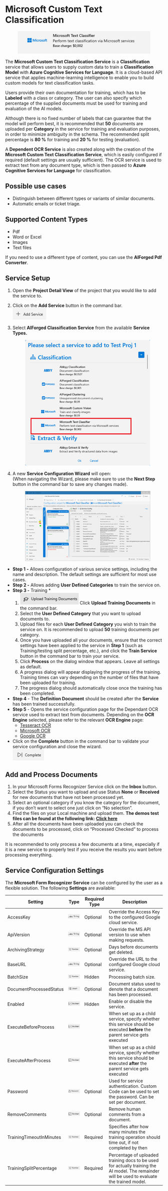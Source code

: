 # Microsoft Custom Text Classification

<figure><img src="../../.gitbook/assets/image (7) (3).png" alt=""><figcaption></figcaption></figure>

The **Microsoft Custom Text Classification Service** is a **Classification** service that allows users to supply custom data to train a **Classification Model** with **Azure Cognitive Services for Language**. It is a cloud-based API service that applies machine-learning intelligence to enable you to build custom models for text classification tasks.

Users provide their own documentation for training, which has to be **Labeled** with a class or category. The user can also specify which percentage of the supplied documents must be used for training and evaluation of the AI models.

Although there is no fixed number of labels that can guarantee that the model will perform best, it is recommended that **50** documents are uploaded per **Category** in the service for training and evaluation purposes, in order to minimize ambiguity in the schema. The recommended split percentage is **80 %** for training and **20 %** for testing (evaluation).

A **Dependent OCR Service** is also created along with the creation of the **Microsoft Custom Text Classification Service**, which is easily configured if required (default settings are usually sufficient). The OCR service is used to extract text from any document type, which is then passed to **Azure Cognitive Services for Language** for classification.

## Possible use cases

* Distinguish between different types or variants of similar documents.
* Automatic emails or ticket triage.

## Supported Content Types

* Pdf
* Word or Excel
* Images
* Text files

If you need to use a different type of content, you can use the **AIForged Pdf Converter**.

## Service Setup

1. Open the **Project Detail View** of the project that you would like to add the service to.
2. Click on the **Add Service** button in the command bar.\
   ![](<../../.gitbook/assets/image (82) (2).png>)
3.  Select **AIForged Classification Service** from the available **Service Types.**

    <figure><img src="../../.gitbook/assets/image (8) (3).png" alt=""><figcaption></figcaption></figure>
4.  A new **Service Configuration Wizard** will open:\
    (When navigating the Wizard, please make sure to use the **Next Step** button in the command bar to save any changes made).

    <figure><img src="../../.gitbook/assets/image (3) (1).png" alt=""><figcaption></figcaption></figure>

* **Step 1** **-** Allows configuration of various service settings, including the name and description. The default settings are sufficient for most use cases.
* **Step 2 -** Allows adding **User Defined Categories** to train the service on.
* **Step 3 -** Training \*
  1. ![](<../../.gitbook/assets/33 (1) (2) (1) (1) (1) (1) (1) (1) (1) (7).png>) Click **Upload Training Documents** in the command bar.
  2. Select the **User Defined Category** that you want to upload documents to.
  3. Upload files for each **User Defined Category** you wish to train the service on. It is recommended to upload **50** training documents per category.
  4. Once you have uploaded all your documents, ensure that the correct settings have been applied to the service in **Step 1** (such as Training/testing split percentage, etc.), and click the **Train Service** button in the command bar to train your service.
  5. Click **Process** on the dialog window that appears. Leave all settings as default.
  6. A progress dialog will appear displaying the progress of the training.\
     Training times can vary depending on the number of files that have been uploaded for training.
  7. The progress dialog should automatically close once the training has been completed.
* **Step 4** - The **Definition Document** should be created after the **Service** has been trained successfully.
* **Step 5** - Opens the service configuration page for the Dependant OCR service used to extract text from documents. Depending on the **OCR Engine** selected, please refer to the relevant **OCR Engine** page:
  * [Tesseract OCR](../ocr/teseract-ocr.md)
  * [Microsoft OCR](../ocr/microsoft-ocr.md)
  * [Google OCR](../ocr/google-ocr.md)
* Click on the **Complete** button in the command bar to validate your service configuration and close the wizard.\
  ![](<../../.gitbook/assets/image (84) (1).png>)

## Add and Process Documents

1. In your Microsoft Forms Recognizer Service click on the **Inbox** button.
2. Select the Status you want to upload and use Status **None** or **Received** for new documents that have not been processed yet.
3. Select an optional category if you know the category for the document, if you don’t want to select one just click on “No selection”.
4. Find the files on your Local machine and upload them. **The demos test files can be found at the following link:** [**Click here**](https://larchold-my.sharepoint.com/:u:/g/personal/jannie\_larcai\_com/Ec-\_k8RmUqNAv6WgCgwItfcBTRp1Gk0V6OeyTj2S3SIUQg?e=EquxX9)
5. After all the documents have been uploaded you can check the documents to be processed, click on “Processed Checked” to process the documents

It is recommended to only process a few documents at a time, especially if it is a new service to properly test if you receive the results you want before processing everything.

## Service Configuration Settings

The **Microsoft Form Recognizer Service** can be configured by the user as a flexible solution. The following **Settings** are available:

| Setting                  | Type                                                               | Required Type | Description                                                                                                                                   |
| ------------------------ | ------------------------------------------------------------------ | ------------- | --------------------------------------------------------------------------------------------------------------------------------------------- |
| AccessKey                | ![](<../../.gitbook/assets/image (7) (2).png>)                     | Optional      | Override the Access Key to the configured Google cloud service.                                                                               |
| ApiVersion               | ![](<../../.gitbook/assets/image (7) (2).png>)                     | Optional      | Override the MS API version to use when making requests.                                                                                      |
| ArchivingStrategy        | ![](<../../.gitbook/assets/image (5) (3).png>)                     | Optional      | Days before documents get deleted.                                                                                                            |
| BaseURL                  | ![](<../../.gitbook/assets/image (7) (2).png>)                     | Optional      | Override the URL to the configured Google cloud service.                                                                                      |
| BatchSize                | ![](<../../.gitbook/assets/image (14) (6).png>)                    | Hidden        | Processing batch size.                                                                                                                        |
| DocumentProcessedStatus  | ![](<../../.gitbook/assets/image (6) (4).png>)                     | Optional      | Document status used to denote that a document has been processed.                                                                            |
| Enabled                  | ![](<../../.gitbook/assets/image (15) (5) (3).png>)                | Hidden        | Enable or disable the service.                                                                                                                |
| ExecuteBeforeProcess     | ![](<../../.gitbook/assets/image (15) (1) (1) (4).png>)            |               | When set up as a child service, specify whether this service should be executed **before** the parent service gets executed                   |
| ExecuteAfterProcess      | ![](<../../.gitbook/assets/image (1) (1) (3) (1) (1) (1) (1).png>) |               | When set up as a child service, specify whether this service should be executed **after** the parent service gets executed                    |
| Password                 | ![](<../../.gitbook/assets/image (3) (5) (1).png>)                 | Optional      | Used for service authentication. Custom Code can be used to set the password. Can be set per document.                                        |
| RemoveComments           | ![](<../../.gitbook/assets/image (1) (1) (3) (1) (1) (1) (2).png>) | Optional      | Remove human comments from a document.                                                                                                        |
| TrainingTimeoutInMinutes | ![](<../../.gitbook/assets/image (5) (3).png>)                     | Required      | Specifies after how many minutes the training operation should time out, if not completed by then                                             |
| TrainingSplitPercentage  | ![](<../../.gitbook/assets/image (5) (3).png>)                     | Required      | Percentage of uploaded training docs to be used for actually training the AI model. The remainder will be used to evaluate the trained model. |
